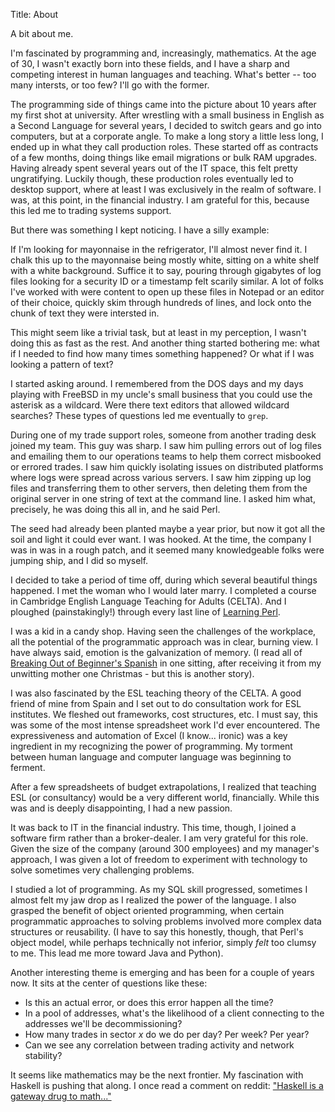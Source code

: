 Title: About

A bit about me.

I'm fascinated by programming and, increasingly, mathematics. At the age of 30, I wasn't exactly born into these fields, and I have a sharp and competing interest in human languages and teaching. What's better -- too many intersts, or too few? I'll go with the former.

The programming side of things came into the picture about 10 years after my first shot at university. After wrestling with a small business in English as a Second Language for several years, I decided to switch gears and go into computers, but at a corporate angle. To make a long story a little less long, I ended up in what they call production roles. These started off as contracts of a few months, doing things like email migrations or bulk RAM upgrades. Having already spent several years out of the IT space, this felt pretty ungratifying.  Luckily though, these production roles eventually led to desktop support, where at least I was exclusively in the realm of software. I was, at this point, in the financial industry. I am grateful for this, because this led me to  trading systems support.


But there was something I kept noticing. I have a silly example:

If I'm looking for mayonnaise in the refrigerator, I'll almost never find it. I chalk this up to the mayonnaise being mostly white, sitting on a white shelf with a white background. Suffice it to say, pouring through gigabytes of log files looking for a security ID or a timestamp felt scarily similar. A lot of folks I've worked with were content to open up these files in Notepad or an editor of their choice, quickly skim through hundreds of lines, and lock onto the chunk of text they were intersted in.

This might seem like a trivial task, but at least in my perception, I wasn't doing this as fast as the rest. And another thing started bothering me: what if I needed to find how many times something happened? Or what if I was looking a pattern of text?

I started asking around. I remembered from the DOS days and my days playing with FreeBSD in my uncle's small business that you could use the asterisk as a wildcard. Were there text editors that allowed wildcard searches? These types of questions led me eventually to ``grep``.

During one of my trade support roles, someone from another trading desk joined my team. This guy was sharp. I saw him pulling errors out of log files and emailing them to our operations teams to help them correct misbooked or errored trades. I saw him quickly isolating issues on distributed platforms where logs were spread across various servers. I saw him zipping up log files and transferring them to other servers, then deleting them from the original server in one string of text at the command line. I asked him what, precisely, he was doing this all in, and he said Perl. 

The seed had already been planted maybe a year prior, but now it got all the soil and light it could ever want. I was hooked. At the time, the company I was in was in a rough patch, and it seemed many knowledgeable folks were jumping ship, and I did so myself.

I decided to take a period of time off, during which several beautiful things happened. I met the woman who I would later marry. I completed a course in Cambridge English Language Teaching for Adults (CELTA). And I ploughed (painstakingly!) through every last line of [Learning Perl](http://amzn.com/1449303587). 

I was a kid in a candy shop. Having seen the challenges of the workplace, all the potential of the programmatic approach was in clear, burning view. I have always said, emotion is the galvanization of memory. (I read all of [Breaking Out of Beginner's Spanish](http://amzn.com/1449303587) in one sitting, after receiving it from my unwitting mother one Christmas - but this is another story).

I was also fascinated by the ESL teaching theory of the CELTA. A good friend of mine from Spain and I set out to do consultation work for ESL institutes. We fleshed out frameworks, cost structures, etc. I must say, this was some of the most intense spreadsheet work I'd ever encountered. The expressiveness and automation of Excel (I know... ironic) was a key ingredient in my recognizing the power of programming. My torment between human language and computer language was beginning to ferment.

After a few spreadsheets of budget extrapolations, I realized that teaching ESL (or consultancy) would be a very different world, financially. While this was and is deeply disappointing, I had a new passion.

It was back to IT in the financial industry. This time, though, I joined a software firm rather than a broker-dealer. I am very grateful for this role. Given the size of the company (around 300 employees) and my manager's approach, I was given a lot of freedom to experiment with technology to solve sometimes very challenging problems.

I studied a lot of programming. As my SQL skill progressed, sometimes I almost felt my jaw drop as I realized the power of the language. I also grasped the benefit of object oriented programming, when certain programmatic approaches to solving problems involved more complex data structures or reusability. (I have to say this honestly, though, that Perl's object model, while perhaps technically not inferior, simply *felt* too clumsy to me. This lead me more toward Java and Python).

Another interesting theme is emerging and has been for a couple of years now. It sits at the center of questions like these:

* Is this an actual error, or does this error happen all the time?
* In a pool of addresses, what's the likelihood of a client connecting to the addresses we'll be decommissioning?
* How many trades in sector *x* do we do per day? Per week? Per year?
* Can we see any correlation between trading activity and network stability?

It seems like mathematics may be the next frontier. My fascination with Haskell is pushing that along. I once read a comment on reddit: ["Haskell is a gateway drug to math..."](http://4x.reddit.com/r/programming/comments/1te0m8/a_review_of_haskell/ce79az5)
